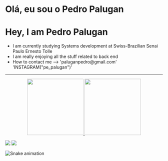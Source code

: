 <h1>Olá, eu sou o Pedro Palugan</h1>
<h1>Hey, I am Pedro Palugan</h1>

<ul>
  <li>I am currently studying Systems development at Swiss-Brazilian Senai Paulo Ernesto Tolle</li>
  <li>I am really enjoying all the stuff related to back end</li>
  <li>How to contact me --> 'paluganpedro@gmail.com' 'INSTAGRAM("pe_palugan")'</li>
</ul>


<hr>
<div align="center">
  <a href="https://github.com/pedropalugan">
  <img height="180em" src="https://github-readme-stats.vercel.app/api?username=pedropalugan&show_icons=true&theme=dark&include_all_commits=true&count_private=true"/>
  <img height="180em" src="https://github-readme-stats.vercel.app/api/top-langs/?username=pedropalugan&layout=compact&langs_count=7&theme=dark"/>
</div>
  
 <a href="https://www.instagram.com/pe_palugan/" target="_blank"><img src="https://img.shields.io/badge/-Instagram-%23E4405F?style=for-the-badge&logo=instagram&logoColor=white" target="_blank"></a>
  <a href="https://www.linkedin.com/in/pedro-palugan-618a00219/" target="_blank"><img src="https://img.shields.io/badge/-LinkedIn-%230077B5?style=for-the-badge&logo=linkedin&logoColor=white" target="_blank"></a> 
  

  ![Snake animation](https://github.com/pedropalugan/pedropalugan/blob/output/github-contribution-grid-snake.svg)
